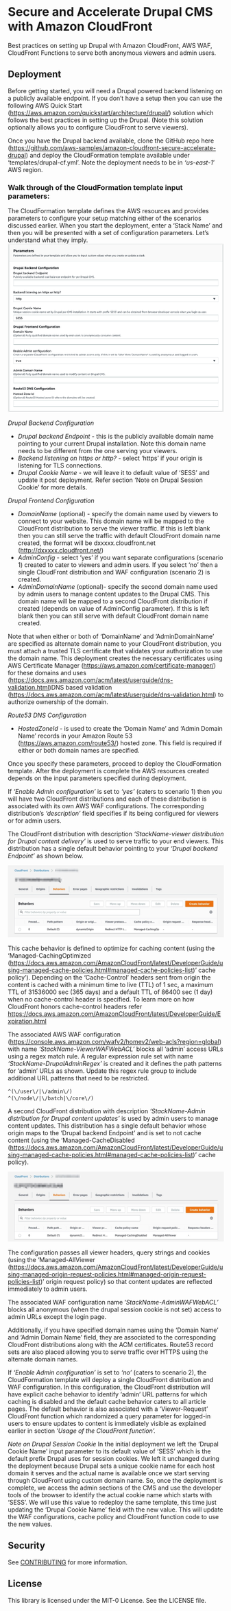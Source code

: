 # Secure and Accelerate Drupal CMS with Amazon CloudFront

Best practices on setting up Drupal with Amazon CloudFront, AWS WAF, CloudFront Functions to serve both anonymous viewers and admin users.

## Deployment

Before getting started, you will need a Drupal powered backend listening on a publicly available endpoint. If you don’t have a setup then you can use the following AWS Quick Start (https://aws.amazon.com/quickstart/architecture/drupal/) solution which follows the best practices in setting up the Drupal. (Note this solution optionally allows you to configure CloudFront to serve viewers).

Once you have the Drupal backend available, clone the GitHub repo here (https://github.com/aws-samples/amazon-cloudfront-secure-accelerate-drupal) and deploy the CloudFormation template available under ‘templates/drupal-cf.yml’. Note the deployment needs to be in *‘us-east-1*’ AWS region.

### Walk through of the CloudFormation template input parameters:

The CloudFormation template defines the AWS resources and provides parameters to configure your setup matching either of the scenarios discussed earlier. When you start the deployment, enter a ‘Stack Name’ and then you will be presented with a set of configuration parameters. Let’s understand what they imply.
![](images/input-params.png)

*Drupal Backend Configuration*

* *Drupal backend Endpoint* - this is the publicly available domain name pointing to your current Drupal installation. Note this domain name needs to be different from the one serving your viewers.
* *Backend listening on https or http?* - select ‘https’ if your origin is listening for TLS connections.
* *Drupal Cookie Name* - we will leave it to default value of ‘SESS’ and update it post deployment. Refer section ‘Note on Drupal Session Cookie’ for more details.

*Drupal Frontend Configuration*

* *DomainName* (optional) - specify the domain name used by viewers to connect to your website. This domain name will be mapped to the CloudFront distribution to serve the viewer traffic. If this is left blank then you can still serve the traffic with default CloudFront domain name created, the format will be dxxxxx.cloudfront.net (http://dxxxxx.cloudfront.net/)
* *AdminConfig* - select ‘yes’ if you want separate configurations (scenario 1) created to cater to viewers and admin users. If you select ‘no’ then a single CloudFront distribution and WAF configuration (scenario 2) is created.
* *AdminDomainName* (optional)- specify the second domain name used by admin users to manage content updates to the Drupal CMS. This domain name will be mapped to a second CloudFront distribution if created (depends on value of AdminConfig parameter). If this is left blank then you can still serve with default CloudFront domain name created.

Note that when either or both of ‘DomainName’ and ‘AdminDomainName’ are specified as alternate domain name to your CloudFront distribution, you must attach a trusted TLS certificate that validates your authorization to use the domain name. This deployment creates the necessary certificates using AWS Certificate Manager (https://aws.amazon.com/certificate-manager/) for these domains and uses  (https://docs.aws.amazon.com/acm/latest/userguide/dns-validation.html)DNS based validation (https://docs.aws.amazon.com/acm/latest/userguide/dns-validation.html) to authorize ownership of the domain.

*Route53 DNS Configuration*

* *HostedZoneId* *-* is used to create the ‘Domain Name’ and ‘Admin Domain Name’ records in your Amazon Route 53 (https://aws.amazon.com/route53/) hosted zone. This field is required if either or both domain names are specified.

Once you specify these parameters, proceed to deploy the CloudFormation template. After the deployment is complete the AWS resources created depends on the input parameters specified during deployment.

If *‘Enable Admin configuration’* is set to *‘yes’* (caters to scenario 1) then you will have two CloudFront distributions and each of these distribution is associated with its own AWS WAF configurations. The corresponding distribution’s  *‘description’* field specifies if its being configured for viewers or for admin users.

The CloudFront distribution with description *‘StackName-viewer distribution for Drupal content delivery’* is used to serve traffic to your end viewers. This distribution has a single default behavior pointing to your *‘Drupal backend Endpoint’* as shown below.

![](images/viewer_distribution_behavior.jpg)

This cache behavior is defined to optimize for caching content (using the ‘Managed-CachingOptimized (https://docs.aws.amazon.com/AmazonCloudFront/latest/DeveloperGuide/using-managed-cache-policies.html#managed-cache-policies-list)’ cache policy’).  Depending on the ‘Cache-Control’ headers sent from origin the content is cached with a minimum time to live (TTL) of 1 sec, a maximum TTL of 31536000 sec (365 days) and a default TTL of 86400 sec (1 day) when no cache-control header is specified. To learn more on how CloudFront honors cache-control headers refer https://docs.aws.amazon.com/AmazonCloudFront/latest/DeveloperGuide/Expiration.html

The associated AWS WAF configuration (https://console.aws.amazon.com/wafv2/homev2/web-acls?region=global) with name *‘StackName-ViewerWAFWebACL’* blocks all ‘admin’ access URLs using a regex match rule. A regular expression rule set with name *‘StackName-DrupalAdminRegex’* is created and it defines the path patterns for ‘admin’ URLs as shown. Update this regex rule group to include additional URL patterns that need to be restricted.

```
^(\/user\/|\/admin\/)
^(\/node\/|\/batch|\/core\/)
```

A second CloudFront distribution with description *‘StackName-Admin distribution for Drupal content updates’* is used by admin users to manage content updates. This distribution has a single default behavior whose origin maps to the ‘Drupal backend Endpoint’ and is set to not cache content (using the ‘Managed-CacheDisabled (https://docs.aws.amazon.com/AmazonCloudFront/latest/DeveloperGuide/using-managed-cache-policies.html#managed-cache-policies-list)’ cache policy).

![](images/admin_distribution_behavior.jpg)

The configuration passes all viewer headers, query strings and cookies (using the ‘Managed-AllViewer (https://docs.aws.amazon.com/AmazonCloudFront/latest/DeveloperGuide/using-managed-origin-request-policies.html#managed-origin-request-policies-list)’ origin request policy) so that content updates are reflected immediately to admin users.

The associated WAF configuration name ‘*StackName-AdminWAFWebACL’* blocks all anonymous (when the drupal session cookie is not set) access to admin URLs except the login page.

Additionally, if you have specified domain names using the ‘Domain Name’ and ‘Admin Domain Name’ field, they are associated to the corresponding CloudFront distributions along with the ACM certificates. Route53 record sets are also placed allowing you to serve traffic over HTTPS using the alternate domain names.

If *‘Enable Admin configuration’* is set to *‘no’* (caters to scenario 2), the CloudFormation template will deploy a single CloudFront distribution and WAF configuration. In this configuration, the CloudFront distribution will have explicit cache behavior to identify ‘admin’ URL patterns for which caching is disabled and the default cache behavior caters to all article pages. The default behavior is also associated with a ‘Viewer-Request’ CloudFront function which randomized a query parameter for logged-in users to ensure updates to content is immediately visible as explained earlier in section ‘*Usage of the CloudFront function’.*

*Note on Drupal Session Cookie*
In the initial deployment we left the ‘Drupal Cookie Name’ input parameter to its default value of ‘SESS’ which is the default prefix Drupal uses for session cookies. We left it unchanged during the deployment because Drupal sets a unique cookie name for each host domain it serves and the actual name is available once we start serving through CloudFront using custom domain name.
So, once the deployment is complete, we access the admin sections of the CMS and use the developer tools of the browser to identify the actual cookie name which starts with ‘SESS’. We will use this value to redeploy the same template, this time just updating the ‘Drupal Cookie Name’ field with the new value. This will update the WAF configurations, cache policy and CloudFront function code to use the new values.

## Security

See [CONTRIBUTING](CONTRIBUTING.md#security-issue-notifications) for more information.

## License

This library is licensed under the MIT-0 License. See the LICENSE file.
